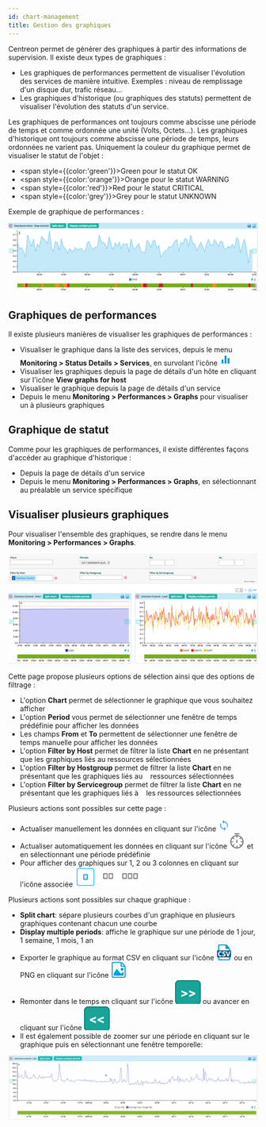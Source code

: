 ```yaml
---
id: chart-management
title: Gestion des graphiques
---
```


Centreon permet de générer des graphiques à partir des informations de supervision. Il existe deux types de graphiques :

* Les graphiques de performances permettent de visualiser l'évolution des services de manière intuitive. Exemples :
niveau de remplissage d'un disque dur, trafic réseau...
* Les graphiques d'historique (ou graphiques des statuts) permettent de visualiser l'évolution des statuts d'un service.

Les graphiques de performances ont toujours comme abscisse une période de temps et comme ordonnée une unité (Volts,
Octets...).
Les graphiques d'historique ont toujours comme abscisse une période de temps, leurs ordonnées ne varient pas. Uniquement
la couleur du graphique permet de visualiser le statut de l'objet :

* <span style={{color:'green'}}>Green</span> pour le statut OK
* <span style={{color:'orange'}}>Orange</span> pour le statut WARNING
* <span style={{color:'red'}}>Red</span> pour le statut CRITICAL
* <span style={{color:'grey'}}>Grey</span> pour le statut UNKNOWN

Exemple de graphique de performances :

![image](../assets/metrology/01perf_graph.png)

## Graphiques de performances

Il existe plusieurs manières de visualiser les graphiques de performances :

* Visualiser le graphique dans la liste des services, depuis le menu **Monitoring \> Status Details \> Services**, en
survolant l'icône ![image](../assets/common/column-chart.png)
* Visualiser les graphiques depuis la page de détails d'un hôte en cliquant sur l'icône  **View graphs for host**
* Visualiser le graphique depuis la page de détails d'un service
* Depuis le menu **Monitoring \> Performances \> Graphs** pour visualiser un à plusieurs graphiques

## Graphique de statut

Comme pour les graphiques de performances, il existe différentes façons d'accéder au graphique d'historique :

* Depuis la page de détails d'un service
* Depuis le menu **Monitoring \> Performances \> Graphs**, en sélectionnant au préalable un service spécifique

## Visualiser plusieurs graphiques

Pour visualiser l'ensemble des graphiques, se rendre dans le menu **Monitoring \> Performances \> Graphs**.

![image](../assets/metrology/01graph_list.png)

Cette page propose plusieurs options de sélection ainsi que des options de filtrage :

* L'option **Chart** permet de sélectionner le graphique que vous souhaitez afficher
* L'option **Period** vous permet de sélectionner une fenêtre de temps prédéfinie pour afficher les données
* Les champs **From** et **To** permettent de sélectionner une fenêtre de temps manuelle pour afficher les données
* L'option **Filter by Host** permet de filtrer la liste **Chart** en ne présentant que les graphiques liés au
ressources sélectionnées
* L'option **Filter by Hostgroup** permet de filtrer la liste **Chart** en ne présentant que les graphiques liés au
   ressources sélectionnées
* L'option **Filter by Servicegroup** permet de filtrer la liste **Chart** en ne présentant que les graphiques liés à
   les ressources sélectionnées

Plusieurs actions sont possibles sur cette page :

* Actualiser manuellement les données en cliquant sur l'icône ![image](../assets/common/refresh.png)
* Actualiser automatiquement les données en cliquant sur l'icône ![image](../assets/common/timer-gray.png) et en sélectionnant
une période prédéfinie
* Pour afficher des graphiques sur 1, 2 ou 3 colonnes en cliquant sur l'icône associée ![image](../assets/metrology/columns_selection.png)

Plusieurs actions sont possibles sur chaque graphique :

* **Split chart**: sépare plusieurs courbes d'un graphique en plusieurs graphiques contenant chacun une courbe
* **Display multiple periods**: affiche le graphique sur une période de 1 jour, 1 semaine, 1 mois, 1 an
* Exporter le graphique au format CSV en cliquant sur l'icône ![image](../assets/common/csv.png) ou en PNG en cliquant sur
l'icône ![image](../assets/common/png.png)
* Remonter dans le temps en cliquant sur l'icône ![image](../assets/metrology/right_arrow.png) ou avancer en cliquant sur
l'icône ![image](../assets/metrology/left_arrow.png)
* Il est également possible de zoomer sur une période en cliquant sur le graphique puis en sélectionnant une fenêtre
temporelle:

![image](../assets/metrology/chart_zoom.gif)
